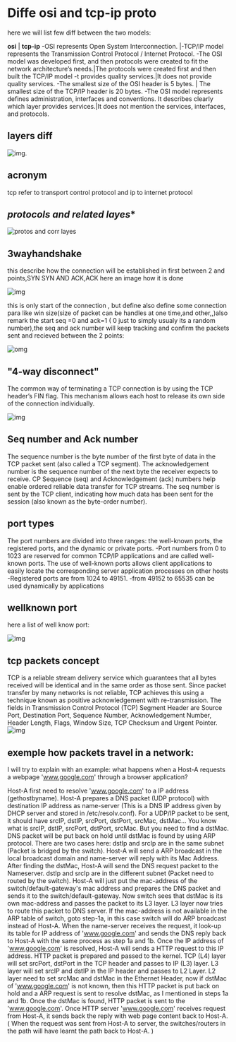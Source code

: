 # Diffe osi and tcp-ip proto
  here we will list few diff between the two models:

  **osi**                                        | **tcp-ip**
  -OSI represents Open System Interconnection.     |-TCP/IP model represents the Transmission Control Protocol / Internet Protocol.
  -The OSI model was developed first, and then protocols were created to fit the network architecture’s needs.|The protocols were created first and then built the TCP/IP model
  -t provides quality services.|It does not provide quality services.
  -The smallest size of the OSI header is 5 bytes. | The smallest size of the TCP/IP header is 20 bytes.
  -The OSI model represents defines administration, interfaces and conventions. It describes clearly which layer provides services.|It does not mention the services, interfaces, and protocols.

## **layers diff**
![img](https://www.tutorialspoint.com/assets/questions/media/51877/reference_model.jpg).

## **acronym**
tcp refer to transport control protocol and ip to internet protocol

## *protocols and related layes**

![protos and corr layes](https://sourcedaddy.com/windows-xp/images/uti1.gif)

## **3wayhandshake**
this describe how the connection will be established in first between 2 and points,SYN SYN AND ACK,ACK
here an image how it is done

![img](https://www.luxoft-training.com/upload/medialibrary/452/TCP%20handshake.png)

this is only start of the connection , but define also define some connection para like win size(size of packet can be handles at one time,and other,,)also remark the start seq =0 and ack=1 ( 0 just to simply usualy its a random number),the seq and ack number will keep tracking and confirm the packets sent and recieved between the 2 points:

![omg](https://s3.ap-south-1.amazonaws.com/afteracademy-server-uploads/what-is-a-tcp-3-way-handshake-process-three-way-handshaking-establishing-connection-6a724e77ba96e241.jpg)

## **"4-way disconnect"**
The common way of terminating a TCP connection is by using the TCP header’s FIN flag. This mechanism allows each host to release its own side of the connection individually. 

![img](https://media.geeksforgeeks.org/wp-content/uploads/CN.png)

 ## **Seq number and Ack number**
  The sequence number is the byte number of the first byte of data in the TCP packet sent (also called a TCP segment). The acknowledgement number is the sequence number of the next byte the receiver expects to receive.
  CP Sequence (seq) and Acknowledgement (ack) numbers help enable ordered reliable data transfer for TCP streams. The seq number is sent by the TCP client, indicating how much data has been sent for the session (also known as the byte-order number).

  ## **port types**
  The port numbers are divided into three ranges: the well-known ports, the registered ports, and the dynamic or private ports.
  -Port numbers from 0 to 1023 are reserved for common TCP/IP applications and are called well-known ports. The use of well-known ports allows client applications to easily locate the corresponding server application processes on other hosts
  -Registered ports are from 1024 to 49151.
  -from 49152 to 65535 can be used dynamically by applications

  ## **wellknown port**
  here a list of well know port:

  ![img](https://ipwithease.com/wp-content/uploads/2020/06/COMMON-TCP-IP-WELL-KNOWN-PORT-NUMBERS-TABLE.jpg)


  ## **tcp packets concept**
  TCP is a reliable stream delivery service which guarantees that all bytes received will be identical and in the same order as those sent. Since packet transfer by many networks is not reliable, TCP achieves this using a technique known as positive acknowledgement with re-transmission.
  The fields in Transmission Control Protocol (TCP) Segment Header are Source Port, Destination Port, Sequence Number, Acknowledgement Number, Header Length, Flags, Window Size, TCP Checksum and Urgent Pointer.
  ![img](https://www.lifewire.com/thmb/OhU9Rn5-Myfpbzjyy98U8UMAMCs=/1235x695/smart/filters:no_upscale()/tcp-headers-f2c0881ea4c94e919794b7c0677ab90a.jpg)

  ## **exemple how packets travel in a network:**
  I will try to explain with an example: what happens when a Host-A requests a webpage 'www.google.com' through a browser application?

Host-A first need to resolve 'www.google.com' to a IP address (gethostbyname). Host-A prepares a DNS packet (UDP protocol) with destination IP address as name-server (This is a DNS IP address given by DHCP server and stored in /etc/resolv.conf). For a UDP/IP packet to be sent, it should have srcIP, dstIP, srcPort, dstPort, srcMac, dstMac... You know what is srcIP, dstIP, srcPort, dstPort, srcMac. But you need to find a dstMac. DNS packet will be put back on hold until dstMac is found by using ARP protocol. There are two cases here:
dstIp and srcIp are in the same subnet (Packet is bridged by the switch). Host-A will send a ARP broadcast in the local broadcast domain and name-server will reply with its Mac Address. After finding the dstMac, Host-A will send the DNS request packet to the Nameserver.
dstIp and srcIp are in the different subnet (Packet need to routed by the switch). Host-A will just put the mac-address of the switch/default-gateway's mac address and prepares the DNS packet and sends it to the switch/default-gateway. Now switch sees that dstMac is its own mac-address and passes the packet to its L3 layer. L3 layer now tries to route this packet to DNS server. If the mac-address is not available in the ARP table of switch, goto step-1a, in this case switch will do ARP broadcast instead of Host-A.
When the name-server receives the request, it look-up its table for IP address of 'www.google.com' and sends the DNS reply back to Host-A with the same process as step 1a and 1b.
Once the IP address of 'www.google.com' is resolved, Host-A will sends a HTTP request to this IP address. HTTP packet is prepared and passed to the kernel. TCP (L4) layer will set srcPort, dstPort in the TCP header and passes to IP (L3) layer. L3 layer will set srcIP and dstIP in the IP header and passes to L2 Layer. L2 layer need to set srcMac and dstMac in the Ethernet Header, now if dstMac of 'www.google.com' is not known, then this HTTP packet is put back on hold and a ARP request is sent to resolve dstMac, as I mentioned in steps 1a and 1b. Once the dstMac is found, HTTP packet is sent to the 'www.google.com'.
Once HTTP server 'www.google.com' receives request from Host-A, it sends back the reply with web page content back to Host-A. ( When the request was sent from Host-A to server, the switches/routers in the path will have learnt the path back to Host-A. )


